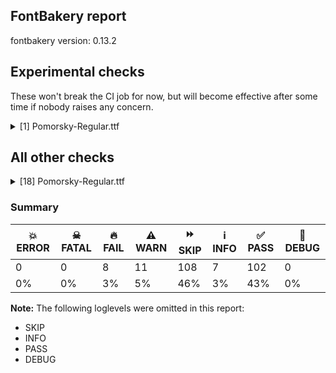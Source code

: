 ## FontBakery report

fontbakery version: 0.13.2





## Experimental checks

These won't break the CI job for now, but will become effective after some time if nobody raises any concern.


<details><summary>[1] Pomorsky-Regular.ttf</summary>
<div>
<details>
    <summary>🔥 <b>FAIL</b> Check base characters have non-zero advance width. <a href="https://fontbakery.readthedocs.io/en/stable/fontbakery/checks/universal.html#base-has-width">base_has_width</a></summary>
    <div>







* 🔥 **FAIL** <p>The following glyphs had zero advance width:
- uni0300.simple (U+F500)</p>
<pre><code>- uni0301.simple (U+F501)

- uni04860300 (U+E003)

- uni04860300.simple (U+F503)

- uni04860301 (U+E001)

- uni04860301.simple (U+F502)

- uni04860311 (U+E005)

- uni20DD (U+20DD)

- uni2DE20487 (U+F4E2)

- uni2DED0487 (U+F4ED)

- uniFE2EFE2F (U+E016)
</code></pre>
 [code: zero-width-bases]



</div>
</details>
</div>
</details>




## All other checks



<details><summary>[18] Pomorsky-Regular.ttf</summary>
<div>
<details>
    <summary>🔥 <b>FAIL</b> Ensure the font supports case swapping for all its glyphs. <a href="https://fontbakery.readthedocs.io/en/stable/fontbakery/checks/universal.html#case-mapping">case_mapping</a></summary>
    <div>







* 🔥 **FAIL** <p>The following glyphs lack their case-swapping counterparts:</p>
<table>
<thead>
<tr>
<th align="left">Glyph present in the font</th>
<th align="left">Missing case-swapping counterpart</th>
</tr>
</thead>
<tbody>
<tr>
<td align="left">U+0400: CYRILLIC CAPITAL LETTER IE WITH GRAVE</td>
<td align="left">U+0450: CYRILLIC SMALL LETTER IE WITH GRAVE</td>
</tr>
<tr>
<td align="left">U+0401: CYRILLIC CAPITAL LETTER IO</td>
<td align="left">U+0451: CYRILLIC SMALL LETTER IO</td>
</tr>
<tr>
<td align="left">U+0402: CYRILLIC CAPITAL LETTER DJE</td>
<td align="left">U+0452: CYRILLIC SMALL LETTER DJE</td>
</tr>
<tr>
<td align="left">U+0403: CYRILLIC CAPITAL LETTER GJE</td>
<td align="left">U+0453: CYRILLIC SMALL LETTER GJE</td>
</tr>
<tr>
<td align="left">U+0404: CYRILLIC CAPITAL LETTER UKRAINIAN IE</td>
<td align="left">U+0454: CYRILLIC SMALL LETTER UKRAINIAN IE</td>
</tr>
<tr>
<td align="left">U+0405: CYRILLIC CAPITAL LETTER DZE</td>
<td align="left">U+0455: CYRILLIC SMALL LETTER DZE</td>
</tr>
<tr>
<td align="left">U+0406: CYRILLIC CAPITAL LETTER BYELORUSSIAN-UKRAINIAN I</td>
<td align="left">U+0456: CYRILLIC SMALL LETTER BYELORUSSIAN-UKRAINIAN I</td>
</tr>
<tr>
<td align="left">U+0407: CYRILLIC CAPITAL LETTER YI</td>
<td align="left">U+0457: CYRILLIC SMALL LETTER YI</td>
</tr>
<tr>
<td align="left">U+0408: CYRILLIC CAPITAL LETTER JE</td>
<td align="left">U+0458: CYRILLIC SMALL LETTER JE</td>
</tr>
<tr>
<td align="left">U+0409: CYRILLIC CAPITAL LETTER LJE</td>
<td align="left">U+0459: CYRILLIC SMALL LETTER LJE</td>
</tr>
<tr>
<td align="left">U+040A: CYRILLIC CAPITAL LETTER NJE</td>
<td align="left">U+045A: CYRILLIC SMALL LETTER NJE</td>
</tr>
<tr>
<td align="left">U+040B: CYRILLIC CAPITAL LETTER TSHE</td>
<td align="left">U+045B: CYRILLIC SMALL LETTER TSHE</td>
</tr>
<tr>
<td align="left">U+040C: CYRILLIC CAPITAL LETTER KJE</td>
<td align="left">U+045C: CYRILLIC SMALL LETTER KJE</td>
</tr>
<tr>
<td align="left">U+040D: CYRILLIC CAPITAL LETTER I WITH GRAVE</td>
<td align="left">U+045D: CYRILLIC SMALL LETTER I WITH GRAVE</td>
</tr>
<tr>
<td align="left">U+040E: CYRILLIC CAPITAL LETTER SHORT U</td>
<td align="left">U+045E: CYRILLIC SMALL LETTER SHORT U</td>
</tr>
<tr>
<td align="left">U+040F: CYRILLIC CAPITAL LETTER DZHE</td>
<td align="left">U+045F: CYRILLIC SMALL LETTER DZHE</td>
</tr>
<tr>
<td align="left">U+0410: CYRILLIC CAPITAL LETTER A</td>
<td align="left">U+0430: CYRILLIC SMALL LETTER A</td>
</tr>
<tr>
<td align="left">U+0411: CYRILLIC CAPITAL LETTER BE</td>
<td align="left">U+0431: CYRILLIC SMALL LETTER BE</td>
</tr>
<tr>
<td align="left">U+0412: CYRILLIC CAPITAL LETTER VE</td>
<td align="left">U+0432: CYRILLIC SMALL LETTER VE</td>
</tr>
<tr>
<td align="left">U+0413: CYRILLIC CAPITAL LETTER GHE</td>
<td align="left">U+0433: CYRILLIC SMALL LETTER GHE</td>
</tr>
<tr>
<td align="left">U+0414: CYRILLIC CAPITAL LETTER DE</td>
<td align="left">U+0434: CYRILLIC SMALL LETTER DE</td>
</tr>
<tr>
<td align="left">U+0415: CYRILLIC CAPITAL LETTER IE</td>
<td align="left">U+0435: CYRILLIC SMALL LETTER IE</td>
</tr>
<tr>
<td align="left">U+0416: CYRILLIC CAPITAL LETTER ZHE</td>
<td align="left">U+0436: CYRILLIC SMALL LETTER ZHE</td>
</tr>
<tr>
<td align="left">U+0417: CYRILLIC CAPITAL LETTER ZE</td>
<td align="left">U+0437: CYRILLIC SMALL LETTER ZE</td>
</tr>
<tr>
<td align="left">U+0418: CYRILLIC CAPITAL LETTER I</td>
<td align="left">U+0438: CYRILLIC SMALL LETTER I</td>
</tr>
<tr>
<td align="left">U+0419: CYRILLIC CAPITAL LETTER SHORT I</td>
<td align="left">U+0439: CYRILLIC SMALL LETTER SHORT I</td>
</tr>
<tr>
<td align="left">U+041B: CYRILLIC CAPITAL LETTER EL</td>
<td align="left">U+043B: CYRILLIC SMALL LETTER EL</td>
</tr>
<tr>
<td align="left">U+041C: CYRILLIC CAPITAL LETTER EM</td>
<td align="left">U+043C: CYRILLIC SMALL LETTER EM</td>
</tr>
<tr>
<td align="left">U+041D: CYRILLIC CAPITAL LETTER EN</td>
<td align="left">U+043D: CYRILLIC SMALL LETTER EN</td>
</tr>
<tr>
<td align="left">U+041E: CYRILLIC CAPITAL LETTER O</td>
<td align="left">U+043E: CYRILLIC SMALL LETTER O</td>
</tr>
<tr>
<td align="left">U+041F: CYRILLIC CAPITAL LETTER PE</td>
<td align="left">U+043F: CYRILLIC SMALL LETTER PE</td>
</tr>
<tr>
<td align="left">U+0421: CYRILLIC CAPITAL LETTER ES</td>
<td align="left">U+0441: CYRILLIC SMALL LETTER ES</td>
</tr>
<tr>
<td align="left">U+0422: CYRILLIC CAPITAL LETTER TE</td>
<td align="left">U+0442: CYRILLIC SMALL LETTER TE</td>
</tr>
<tr>
<td align="left">U+0423: CYRILLIC CAPITAL LETTER U</td>
<td align="left">U+0443: CYRILLIC SMALL LETTER U</td>
</tr>
<tr>
<td align="left">U+0424: CYRILLIC CAPITAL LETTER EF</td>
<td align="left">U+0444: CYRILLIC SMALL LETTER EF</td>
</tr>
<tr>
<td align="left">U+0425: CYRILLIC CAPITAL LETTER HA</td>
<td align="left">U+0445: CYRILLIC SMALL LETTER HA</td>
</tr>
<tr>
<td align="left">U+0426: CYRILLIC CAPITAL LETTER TSE</td>
<td align="left">U+0446: CYRILLIC SMALL LETTER TSE</td>
</tr>
<tr>
<td align="left">U+0427: CYRILLIC CAPITAL LETTER CHE</td>
<td align="left">U+0447: CYRILLIC SMALL LETTER CHE</td>
</tr>
<tr>
<td align="left">U+0428: CYRILLIC CAPITAL LETTER SHA</td>
<td align="left">U+0448: CYRILLIC SMALL LETTER SHA</td>
</tr>
<tr>
<td align="left">U+0429: CYRILLIC CAPITAL LETTER SHCHA</td>
<td align="left">U+0449: CYRILLIC SMALL LETTER SHCHA</td>
</tr>
<tr>
<td align="left">U+042A: CYRILLIC CAPITAL LETTER HARD SIGN</td>
<td align="left">U+044A: CYRILLIC SMALL LETTER HARD SIGN</td>
</tr>
<tr>
<td align="left">U+042B: CYRILLIC CAPITAL LETTER YERU</td>
<td align="left">U+044B: CYRILLIC SMALL LETTER YERU</td>
</tr>
<tr>
<td align="left">U+042C: CYRILLIC CAPITAL LETTER SOFT SIGN</td>
<td align="left">U+044C: CYRILLIC SMALL LETTER SOFT SIGN</td>
</tr>
<tr>
<td align="left">U+042D: CYRILLIC CAPITAL LETTER E</td>
<td align="left">U+044D: CYRILLIC SMALL LETTER E</td>
</tr>
<tr>
<td align="left">U+042E: CYRILLIC CAPITAL LETTER YU</td>
<td align="left">U+044E: CYRILLIC SMALL LETTER YU</td>
</tr>
<tr>
<td align="left">U+042F: CYRILLIC CAPITAL LETTER YA</td>
<td align="left">U+044F: CYRILLIC SMALL LETTER YA</td>
</tr>
<tr>
<td align="left">U+0460: CYRILLIC CAPITAL LETTER OMEGA</td>
<td align="left">U+0461: CYRILLIC SMALL LETTER OMEGA</td>
</tr>
<tr>
<td align="left">U+0462: CYRILLIC CAPITAL LETTER YAT</td>
<td align="left">U+0463: CYRILLIC SMALL LETTER YAT</td>
</tr>
<tr>
<td align="left">U+0464: CYRILLIC CAPITAL LETTER IOTIFIED E</td>
<td align="left">U+0465: CYRILLIC SMALL LETTER IOTIFIED E</td>
</tr>
<tr>
<td align="left">U+0466: CYRILLIC CAPITAL LETTER LITTLE YUS</td>
<td align="left">U+0467: CYRILLIC SMALL LETTER LITTLE YUS</td>
</tr>
<tr>
<td align="left">U+0468: CYRILLIC CAPITAL LETTER IOTIFIED LITTLE YUS</td>
<td align="left">U+0469: CYRILLIC SMALL LETTER IOTIFIED LITTLE YUS</td>
</tr>
<tr>
<td align="left">U+046A: CYRILLIC CAPITAL LETTER BIG YUS</td>
<td align="left">U+046B: CYRILLIC SMALL LETTER BIG YUS</td>
</tr>
<tr>
<td align="left">U+046C: CYRILLIC CAPITAL LETTER IOTIFIED BIG YUS</td>
<td align="left">U+046D: CYRILLIC SMALL LETTER IOTIFIED BIG YUS</td>
</tr>
<tr>
<td align="left">U+046E: CYRILLIC CAPITAL LETTER KSI</td>
<td align="left">U+046F: CYRILLIC SMALL LETTER KSI</td>
</tr>
<tr>
<td align="left">U+0470: CYRILLIC CAPITAL LETTER PSI</td>
<td align="left">U+0471: CYRILLIC SMALL LETTER PSI</td>
</tr>
<tr>
<td align="left">U+0472: CYRILLIC CAPITAL LETTER FITA</td>
<td align="left">U+0473: CYRILLIC SMALL LETTER FITA</td>
</tr>
<tr>
<td align="left">U+0474: CYRILLIC CAPITAL LETTER IZHITSA</td>
<td align="left">U+0475: CYRILLIC SMALL LETTER IZHITSA</td>
</tr>
<tr>
<td align="left">U+0476: CYRILLIC CAPITAL LETTER IZHITSA WITH DOUBLE GRAVE ACCENT</td>
<td align="left">U+0477: CYRILLIC SMALL LETTER IZHITSA WITH DOUBLE GRAVE ACCENT</td>
</tr>
<tr>
<td align="left">U+0478: CYRILLIC CAPITAL LETTER UK</td>
<td align="left">U+0479: CYRILLIC SMALL LETTER UK</td>
</tr>
<tr>
<td align="left">U+047A: CYRILLIC CAPITAL LETTER ROUND OMEGA</td>
<td align="left">U+047B: CYRILLIC SMALL LETTER ROUND OMEGA</td>
</tr>
<tr>
<td align="left">U+047C: CYRILLIC CAPITAL LETTER OMEGA WITH TITLO</td>
<td align="left">U+047D: CYRILLIC SMALL LETTER OMEGA WITH TITLO</td>
</tr>
<tr>
<td align="left">U+047E: CYRILLIC CAPITAL LETTER OT</td>
<td align="left">U+047F: CYRILLIC SMALL LETTER OT</td>
</tr>
<tr>
<td align="left">U+A64A: CYRILLIC CAPITAL LETTER MONOGRAPH UK</td>
<td align="left">U+A64B: CYRILLIC SMALL LETTER MONOGRAPH UK</td>
</tr>
<tr>
<td align="left">U+A64C: CYRILLIC CAPITAL LETTER BROAD OMEGA</td>
<td align="left">U+A64D: CYRILLIC SMALL LETTER BROAD OMEGA</td>
</tr>
<tr>
<td align="left">U+A656: CYRILLIC CAPITAL LETTER IOTIFIED A</td>
<td align="left">U+A657: CYRILLIC SMALL LETTER IOTIFIED A</td>
</tr>
</tbody>
</table>
 [code: missing-case-counterparts]



</div>
</details>

<details>
    <summary>🔥 <b>FAIL</b> Does font file include unacceptable control character glyphs? <a href="https://fontbakery.readthedocs.io/en/stable/fontbakery/checks/universal.html#control-chars">control_chars</a></summary>
    <div>







* 🔥 **FAIL** <p>The following unacceptable control characters were identified:
uni000E, uni001D, uni000F, uni0003, uni0018, uni0004, uni000B, uni0012, uni001F, uni001E, uni0010, uni001C, uni001B, uni000A, uni0001, uni0005, uni0014, uni001A, uni0015, uni0011, uni0007, uni0002, uni0008, uni0019, uni000C, uni0017, uni0016, uni0013, uni0009, uni0006</p>
 [code: unacceptable]



</div>
</details>

<details>
    <summary>🔥 <b>FAIL</b> Checking OS/2 usWinAscent & usWinDescent. <a href="https://fontbakery.readthedocs.io/en/stable/fontbakery/checks/universal.html#family-win-ascent-and-descent">family/win_ascent_and_descent</a></summary>
    <div>







* 🔥 **FAIL** <p>OS/2.usWinAscent value should be equal or greater than 790, but got 700 instead</p>
 [code: ascent]



* 🔥 **FAIL** <p>OS/2.usWinDescent value should be equal or greater than 224, but got 134 instead</p>
 [code: descent]



</div>
</details>

<details>
    <summary>🔥 <b>FAIL</b> Checking Vertical Metric Linegaps. <a href="https://fontbakery.readthedocs.io/en/stable/fontbakery/checks/universal.html#linegaps">linegaps</a></summary>
    <div>







* 🔥 **FAIL** <p>hhea lineGap is not equal to 0.</p>
<p><em>Overridden</em>: This check was originally a WARN but was
overridden by the universal profile:
For Google Fonts, all messages from this check are considered FAILs.</p>
 [code: hhea]



</div>
</details>

<details>
    <summary>🔥 <b>FAIL</b> Space and non-breaking space have the same width? <a href="https://fontbakery.readthedocs.io/en/stable/fontbakery/checks/universal.html#whitespace-widths">whitespace_widths</a></summary>
    <div>







* 🔥 **FAIL** <p>Space and non-breaking space have differing width: The space glyph named space is 500 font units wide, non-breaking space named (nbspace) is 506 font units wide, and both should be positive and the same. GlyphsApp has &quot;Sidebearing arithmetic&quot; (<a href="https://glyphsapp.com/tutorials/spacing">https://glyphsapp.com/tutorials/spacing</a>) which allows you to set the non-breaking space width to always equal the space width.</p>
 [code: different-widths]



</div>
</details>

<details>
    <summary>🔥 <b>FAIL</b> Check Google Fonts glyph coverage. <a href="https://fontbakery.readthedocs.io/en/stable/fontbakery/checks/googlefonts.html#googlefonts-glyph-coverage">googlefonts/glyph_coverage</a></summary>
    <div>







* 🔥 **FAIL** <p>Missing required codepoints:</p>
<pre><code>- 0x00A1 (INVERTED EXCLAMATION MARK)


- 0x00A2 (CENT SIGN)


- 0x00A3 (POUND SIGN)


- 0x00A5 (YEN SIGN)


- 0x00A8 (DIAERESIS)


- 0x00A9 (COPYRIGHT SIGN)


- 0x00AA (FEMININE ORDINAL INDICATOR)


- 0x00AE (REGISTERED SIGN)


- 0x00AF (MACRON)


- 0x00B8 (CEDILLA)


- 0x00BA (MASCULINE ORDINAL INDICATOR)


- 0x00BF (INVERTED QUESTION MARK)


- 0x00C0 (LATIN CAPITAL LETTER A WITH GRAVE)


- 0x00C1 (LATIN CAPITAL LETTER A WITH ACUTE)


- 0x00C2 (LATIN CAPITAL LETTER A WITH CIRCUMFLEX)


- 0x00C3 (LATIN CAPITAL LETTER A WITH TILDE)


- 0x00C4 (LATIN CAPITAL LETTER A WITH DIAERESIS)


- 0x00C5 (LATIN CAPITAL LETTER A WITH RING ABOVE)


- 0x00C6 (LATIN CAPITAL LETTER AE)


- 0x00C7 (LATIN CAPITAL LETTER C WITH CEDILLA)


- 0x00C8 (LATIN CAPITAL LETTER E WITH GRAVE)


- 0x00C9 (LATIN CAPITAL LETTER E WITH ACUTE)


- 0x00CA (LATIN CAPITAL LETTER E WITH CIRCUMFLEX)


- 0x00CB (LATIN CAPITAL LETTER E WITH DIAERESIS)


- 0x00CC (LATIN CAPITAL LETTER I WITH GRAVE)


- 0x00CD (LATIN CAPITAL LETTER I WITH ACUTE)


- 0x00CE (LATIN CAPITAL LETTER I WITH CIRCUMFLEX)


- 0x00CF (LATIN CAPITAL LETTER I WITH DIAERESIS)


- 0x00D0 (LATIN CAPITAL LETTER ETH)


- 0x00D1 (LATIN CAPITAL LETTER N WITH TILDE)


- 0x00D2 (LATIN CAPITAL LETTER O WITH GRAVE)


- 0x00D3 (LATIN CAPITAL LETTER O WITH ACUTE)


- 0x00D4 (LATIN CAPITAL LETTER O WITH CIRCUMFLEX)


- 0x00D5 (LATIN CAPITAL LETTER O WITH TILDE)


- 0x00D6 (LATIN CAPITAL LETTER O WITH DIAERESIS)


- 0x00D7 (MULTIPLICATION SIGN)


- 0x00D8 (LATIN CAPITAL LETTER O WITH STROKE)


- 0x00D9 (LATIN CAPITAL LETTER U WITH GRAVE)


- 0x00DA (LATIN CAPITAL LETTER U WITH ACUTE)


- 0x00DB (LATIN CAPITAL LETTER U WITH CIRCUMFLEX)


- 0x00DC (LATIN CAPITAL LETTER U WITH DIAERESIS)


- 0x00DD (LATIN CAPITAL LETTER Y WITH ACUTE)


- 0x00DE (LATIN CAPITAL LETTER THORN)


- 0x00DF (LATIN SMALL LETTER SHARP S)


- 0x00E0 (LATIN SMALL LETTER A WITH GRAVE)


- 0x00E1 (LATIN SMALL LETTER A WITH ACUTE)


- 0x00E2 (LATIN SMALL LETTER A WITH CIRCUMFLEX)


- 0x00E3 (LATIN SMALL LETTER A WITH TILDE)


- 0x00E4 (LATIN SMALL LETTER A WITH DIAERESIS)


- 0x00E5 (LATIN SMALL LETTER A WITH RING ABOVE)


- 0x00E6 (LATIN SMALL LETTER AE)


- 0x00E7 (LATIN SMALL LETTER C WITH CEDILLA)


- 0x00E8 (LATIN SMALL LETTER E WITH GRAVE)


- 0x00E9 (LATIN SMALL LETTER E WITH ACUTE)


- 0x00EA (LATIN SMALL LETTER E WITH CIRCUMFLEX)


- 0x00EB (LATIN SMALL LETTER E WITH DIAERESIS)


- 0x00EC (LATIN SMALL LETTER I WITH GRAVE)


- 0x00ED (LATIN SMALL LETTER I WITH ACUTE)


- 0x00EE (LATIN SMALL LETTER I WITH CIRCUMFLEX)


- 0x00EF (LATIN SMALL LETTER I WITH DIAERESIS)


- 0x00F0 (LATIN SMALL LETTER ETH)


- 0x00F1 (LATIN SMALL LETTER N WITH TILDE)


- 0x00F2 (LATIN SMALL LETTER O WITH GRAVE)


- 0x00F3 (LATIN SMALL LETTER O WITH ACUTE)


- 0x00F4 (LATIN SMALL LETTER O WITH CIRCUMFLEX)


- 0x00F5 (LATIN SMALL LETTER O WITH TILDE)


- 0x00F6 (LATIN SMALL LETTER O WITH DIAERESIS)


- 0x00F7 (DIVISION SIGN)


- 0x00F8 (LATIN SMALL LETTER O WITH STROKE)


- 0x00F9 (LATIN SMALL LETTER U WITH GRAVE)


- 0x00FA (LATIN SMALL LETTER U WITH ACUTE)


- 0x00FB (LATIN SMALL LETTER U WITH CIRCUMFLEX)


- 0x00FC (LATIN SMALL LETTER U WITH DIAERESIS)


- 0x00FD (LATIN SMALL LETTER Y WITH ACUTE)


- 0x00FE (LATIN SMALL LETTER THORN)


- 0x00FF (LATIN SMALL LETTER Y WITH DIAERESIS)


- 0x0100 (LATIN CAPITAL LETTER A WITH MACRON)


- 0x0101 (LATIN SMALL LETTER A WITH MACRON)


- 0x0102 (LATIN CAPITAL LETTER A WITH BREVE)


- 0x0103 (LATIN SMALL LETTER A WITH BREVE)


- 0x0104 (LATIN CAPITAL LETTER A WITH OGONEK)


- 0x0105 (LATIN SMALL LETTER A WITH OGONEK)


- 0x0106 (LATIN CAPITAL LETTER C WITH ACUTE)


- 0x0107 (LATIN SMALL LETTER C WITH ACUTE)


- 0x010A (LATIN CAPITAL LETTER C WITH DOT ABOVE)


- 0x010B (LATIN SMALL LETTER C WITH DOT ABOVE)


- 0x010C (LATIN CAPITAL LETTER C WITH CARON)


- 0x010D (LATIN SMALL LETTER C WITH CARON)


- 0x010E (LATIN CAPITAL LETTER D WITH CARON)


- 0x010F (LATIN SMALL LETTER D WITH CARON)


- 0x0110 (LATIN CAPITAL LETTER D WITH STROKE)


- 0x0111 (LATIN SMALL LETTER D WITH STROKE)


- 0x0112 (LATIN CAPITAL LETTER E WITH MACRON)


- 0x0113 (LATIN SMALL LETTER E WITH MACRON)


- 0x0116 (LATIN CAPITAL LETTER E WITH DOT ABOVE)


- 0x0117 (LATIN SMALL LETTER E WITH DOT ABOVE)


- 0x0118 (LATIN CAPITAL LETTER E WITH OGONEK)


- 0x0119 (LATIN SMALL LETTER E WITH OGONEK)


- 0x011A (LATIN CAPITAL LETTER E WITH CARON)


- 0x011B (LATIN SMALL LETTER E WITH CARON)


- 0x011E (LATIN CAPITAL LETTER G WITH BREVE)


- 0x011F (LATIN SMALL LETTER G WITH BREVE)


- 0x0120 (LATIN CAPITAL LETTER G WITH DOT ABOVE)


- 0x0121 (LATIN SMALL LETTER G WITH DOT ABOVE)


- 0x0122 (LATIN CAPITAL LETTER G WITH CEDILLA)


- 0x0123 (LATIN SMALL LETTER G WITH CEDILLA)


- 0x0126 (LATIN CAPITAL LETTER H WITH STROKE)


- 0x0127 (LATIN SMALL LETTER H WITH STROKE)


- 0x012A (LATIN CAPITAL LETTER I WITH MACRON)


- 0x012B (LATIN SMALL LETTER I WITH MACRON)


- 0x012E (LATIN CAPITAL LETTER I WITH OGONEK)


- 0x012F (LATIN SMALL LETTER I WITH OGONEK)


- 0x0130 (LATIN CAPITAL LETTER I WITH DOT ABOVE)


- 0x0131 (LATIN SMALL LETTER DOTLESS I)


- 0x0136 (LATIN CAPITAL LETTER K WITH CEDILLA)


- 0x0137 (LATIN SMALL LETTER K WITH CEDILLA)


- 0x0139 (LATIN CAPITAL LETTER L WITH ACUTE)


- 0x013A (LATIN SMALL LETTER L WITH ACUTE)


- 0x013B (LATIN CAPITAL LETTER L WITH CEDILLA)


- 0x013C (LATIN SMALL LETTER L WITH CEDILLA)


- 0x013D (LATIN CAPITAL LETTER L WITH CARON)


- 0x013E (LATIN SMALL LETTER L WITH CARON)


- 0x0141 (LATIN CAPITAL LETTER L WITH STROKE)


- 0x0142 (LATIN SMALL LETTER L WITH STROKE)


- 0x0143 (LATIN CAPITAL LETTER N WITH ACUTE)


- 0x0144 (LATIN SMALL LETTER N WITH ACUTE)


- 0x0145 (LATIN CAPITAL LETTER N WITH CEDILLA)


- 0x0146 (LATIN SMALL LETTER N WITH CEDILLA)


- 0x0147 (LATIN CAPITAL LETTER N WITH CARON)


- 0x0148 (LATIN SMALL LETTER N WITH CARON)


- 0x0150 (LATIN CAPITAL LETTER O WITH DOUBLE ACUTE)


- 0x0151 (LATIN SMALL LETTER O WITH DOUBLE ACUTE)


- 0x0152 (LATIN CAPITAL LIGATURE OE)


- 0x0153 (LATIN SMALL LIGATURE OE)


- 0x0154 (LATIN CAPITAL LETTER R WITH ACUTE)


- 0x0155 (LATIN SMALL LETTER R WITH ACUTE)


- 0x0158 (LATIN CAPITAL LETTER R WITH CARON)


- 0x0159 (LATIN SMALL LETTER R WITH CARON)


- 0x015A (LATIN CAPITAL LETTER S WITH ACUTE)


- 0x015B (LATIN SMALL LETTER S WITH ACUTE)


- 0x015E (LATIN CAPITAL LETTER S WITH CEDILLA)


- 0x015F (LATIN SMALL LETTER S WITH CEDILLA)


- 0x0160 (LATIN CAPITAL LETTER S WITH CARON)


- 0x0161 (LATIN SMALL LETTER S WITH CARON)


- 0x0164 (LATIN CAPITAL LETTER T WITH CARON)


- 0x0165 (LATIN SMALL LETTER T WITH CARON)


- 0x016A (LATIN CAPITAL LETTER U WITH MACRON)


- 0x016B (LATIN SMALL LETTER U WITH MACRON)


- 0x016E (LATIN CAPITAL LETTER U WITH RING ABOVE)


- 0x016F (LATIN SMALL LETTER U WITH RING ABOVE)


- 0x0170 (LATIN CAPITAL LETTER U WITH DOUBLE ACUTE)


- 0x0171 (LATIN SMALL LETTER U WITH DOUBLE ACUTE)


- 0x0172 (LATIN CAPITAL LETTER U WITH OGONEK)


- 0x0173 (LATIN SMALL LETTER U WITH OGONEK)


- 0x0174 (LATIN CAPITAL LETTER W WITH CIRCUMFLEX)


- 0x0175 (LATIN SMALL LETTER W WITH CIRCUMFLEX)


- 0x0176 (LATIN CAPITAL LETTER Y WITH CIRCUMFLEX)


- 0x0177 (LATIN SMALL LETTER Y WITH CIRCUMFLEX)


- 0x0178 (LATIN CAPITAL LETTER Y WITH DIAERESIS)


- 0x0179 (LATIN CAPITAL LETTER Z WITH ACUTE)


- 0x017A (LATIN SMALL LETTER Z WITH ACUTE)


- 0x017B (LATIN CAPITAL LETTER Z WITH DOT ABOVE)


- 0x017C (LATIN SMALL LETTER Z WITH DOT ABOVE)


- 0x017D (LATIN CAPITAL LETTER Z WITH CARON)


- 0x017E (LATIN SMALL LETTER Z WITH CARON)


- 0x0218 (LATIN CAPITAL LETTER S WITH COMMA BELOW)


- 0x0219 (LATIN SMALL LETTER S WITH COMMA BELOW)


- 0x021A (LATIN CAPITAL LETTER T WITH COMMA BELOW)


- 0x021B (LATIN SMALL LETTER T WITH COMMA BELOW)


- 0x0237 (LATIN SMALL LETTER DOTLESS J)


- 0x02C6 (MODIFIER LETTER CIRCUMFLEX ACCENT)


- 0x02C7 (CARON)


- 0x02D8 (BREVE)


- 0x02D9 (DOT ABOVE)


- 0x02DA (RING ABOVE)


- 0x02DB (OGONEK)


- 0x02DC (SMALL TILDE)


- 0x02DD (DOUBLE ACUTE ACCENT)


- 0x0302 (COMBINING CIRCUMFLEX ACCENT)


- 0x0303 (COMBINING TILDE)


- 0x0304 (COMBINING MACRON)


- 0x030A (COMBINING RING ABOVE)


- 0x030B (COMBINING DOUBLE ACUTE ACCENT)


- 0x030C (COMBINING CARON)


- 0x0326 (COMBINING COMMA BELOW)


- 0x0327 (COMBINING CEDILLA)


- 0x0328 (COMBINING OGONEK)


- 0x1E80 (LATIN CAPITAL LETTER W WITH GRAVE)


- 0x1E81 (LATIN SMALL LETTER W WITH GRAVE)


- 0x1E82 (LATIN CAPITAL LETTER W WITH ACUTE)


- 0x1E83 (LATIN SMALL LETTER W WITH ACUTE)


- 0x1E84 (LATIN CAPITAL LETTER W WITH DIAERESIS)


- 0x1E85 (LATIN SMALL LETTER W WITH DIAERESIS)


- 0x1E9E (LATIN CAPITAL LETTER SHARP S)


- 0x1EF2 (LATIN CAPITAL LETTER Y WITH GRAVE)


- 0x1EF3 (LATIN SMALL LETTER Y WITH GRAVE)


- 0x2018 (LEFT SINGLE QUOTATION MARK)


- 0x2019 (RIGHT SINGLE QUOTATION MARK)


- 0x201A (SINGLE LOW-9 QUOTATION MARK)


- 0x201C (LEFT DOUBLE QUOTATION MARK)


- 0x201D (RIGHT DOUBLE QUOTATION MARK)


- 0x201E (DOUBLE LOW-9 QUOTATION MARK)


- 0x2022 (BULLET)


- 0x2026 (HORIZONTAL ELLIPSIS)


- 0x2039 (SINGLE LEFT-POINTING ANGLE QUOTATION MARK)


- 0x203A (SINGLE RIGHT-POINTING ANGLE QUOTATION MARK)


- 0x2122 (TRADE MARK SIGN)


- 0x2212 (MINUS SIGN)
</code></pre>
 [code: missing-codepoints]



</div>
</details>

<details>
    <summary>🔥 <b>FAIL</b> Check font follows the Google Fonts vertical metric schema <a href="https://fontbakery.readthedocs.io/en/stable/fontbakery/checks/googlefonts.html#googlefonts-vertical-metrics">googlefonts/vertical_metrics</a></summary>
    <div>







* 🔥 **FAIL** <p>OS/2.sTypoLineGap is &quot;25&quot; it should be 0</p>
 [code: bad-OS/2.sTypoLineGap]



* 🔥 **FAIL** <p>hhea.lineGap is &quot;25&quot; it should be 0</p>
 [code: bad-hhea.lineGap]



* 🔥 **FAIL** <p>The sum of hhea.ascender + abs(hhea.descender) + hhea.lineGap is 1025 when it should be at least 1200</p>
 [code: bad-hhea-range]



</div>
</details>

<details>
    <summary>⚠️ <b>WARN</b> Check mark characters are in GDEF mark glyph class. <a href="https://fontbakery.readthedocs.io/en/stable/fontbakery/checks/opentype.html#opentype-gdef-mark-chars">opentype/gdef_mark_chars</a></summary>
    <div>







* ⚠️ **WARN** <p>The following mark characters could be in the GDEF mark glyph class:
uni0484 (U+0484), uni0485 (U+0485) and uniFE2F (U+FE2F)</p>
 [code: mark-chars]



</div>
</details>

<details>
    <summary>⚠️ <b>WARN</b> Check if each glyph has the recommended amount of contours. <a href="https://fontbakery.readthedocs.io/en/stable/fontbakery/checks/universal.html#contour-count">contour_count</a></summary>
    <div>







* ⚠️ **WARN** <p>This check inspects the glyph outlines and detects the total number of contours in each of them. The expected values are infered from the typical ammounts of contours observed in a large collection of reference font families. The divergences listed below may simply indicate a significantly different design on some of your glyphs. On the other hand, some of these may flag actual bugs in the font such as glyphs mapped to an incorrect codepoint. Please consider reviewing the design and codepoint assignment of these to make sure they are correct.</p>
<p>The following glyphs do not have the recommended number of contours:</p>
<pre><code>- Glyph name: uni0002	Contours detected: 5	Expected: 0

- Glyph name: asterisk	Contours detected: 2	Expected: 1 or 4

- Glyph name: uni0300	Contours detected: 4	Expected: 1

- Glyph name: uni0301	Contours detected: 4	Expected: 1

- Glyph name: uni0400	Contours detected: 6	Expected: 2

- Glyph name: uni0401	Contours detected: 7	Expected: 3

- Glyph name: uni0402	Contours detected: 5	Expected: 1

- Glyph name: uni0403	Contours detected: 5	Expected: 2

- Glyph name: uni0404	Contours detected: 5	Expected: 1

- Glyph name: uni0405	Contours detected: 9	Expected: 1

- Glyph name: uni0406	Contours detected: 5	Expected: 1

- Glyph name: uni0407	Contours detected: 7	Expected: 3

- Glyph name: uni0408	Contours detected: 5	Expected: 1

- Glyph name: uni0409	Contours detected: 5	Expected: 2

- Glyph name: uni040A	Contours detected: 5	Expected: 2

- Glyph name: uni040B	Contours detected: 5	Expected: 1

- Glyph name: uni040C	Contours detected: 10	Expected: 2

- Glyph name: uni040D	Contours detected: 6	Expected: 2

- Glyph name: uni040E	Contours detected: 6	Expected: 2

- Glyph name: uni040F	Contours detected: 5	Expected: 1

- Glyph name: uni0410	Contours detected: 5	Expected: 2

- Glyph name: uni0411	Contours detected: 9	Expected: 2

- Glyph name: uni0412	Contours detected: 10	Expected: 3

- Glyph name: uni0413	Contours detected: 8	Expected: 1

- Glyph name: uni0414	Contours detected: 5	Expected: 2

- Glyph name: uni0415	Contours detected: 5	Expected: 1

- Glyph name: uni0416	Contours detected: 7	Expected: 1

- Glyph name: uni0417	Contours detected: 9	Expected: 1

- Glyph name: uni0418	Contours detected: 5	Expected: 1

- Glyph name: uni0419	Contours detected: 6	Expected: 2

- Glyph name: uni041A	Contours detected: 9	Expected: 1

- Glyph name: uni041B	Contours detected: 4	Expected: 1

- Glyph name: uni041C	Contours detected: 4	Expected: 1

- Glyph name: uni041D	Contours detected: 5	Expected: 1

- Glyph name: uni041E	Contours detected: 10	Expected: 2

- Glyph name: uni041F	Contours detected: 12	Expected: 1

- Glyph name: uni0420	Contours detected: 6	Expected: 1 or 2

- Glyph name: uni0421	Contours detected: 5	Expected: 1

- Glyph name: uni0422	Contours detected: 7	Expected: 1

- Glyph name: uni0423	Contours detected: 5	Expected: 1

- Glyph name: uni0424	Contours detected: 7	Expected: 3

- Glyph name: uni0425	Contours detected: 5	Expected: 1

- Glyph name: uni0427	Contours detected: 4	Expected: 1

- Glyph name: uni042A	Contours detected: 8	Expected: 2

- Glyph name: uni042B	Contours detected: 6	Expected: 3

- Glyph name: uni042C	Contours detected: 5	Expected: 2

- Glyph name: uni042D	Contours detected: 5	Expected: 1

- Glyph name: uni042E	Contours detected: 14	Expected: 2

- Glyph name: uni042F	Contours detected: 5	Expected: 2

- Glyph name: afii10076	Contours detected: 9	Expected: 1

- Glyph name: afii10082	Contours detected: 6	Expected: 2

- Glyph name: uni0460	Contours detected: 15	Expected: 1

- Glyph name: uni0462	Contours detected: 5	Expected: 2

- Glyph name: uni0464	Contours detected: 5	Expected: 1

- Glyph name: uni0466	Contours detected: 5	Expected: 2

- Glyph name: uni0468	Contours detected: 5	Expected: 2

- Glyph name: uni046A	Contours detected: 5	Expected: 2

- Glyph name: uni046C	Contours detected: 5	Expected: 2

- Glyph name: uni046E	Contours detected: 9	Expected: 2

- Glyph name: uni0472	Contours detected: 10	Expected: 3

- Glyph name: uni0478	Contours detected: 14	Expected: 3

- Glyph name: uni047A	Contours detected: 6	Expected: 2

- Glyph name: uni047C	Contours detected: 17	Expected: 3

- Glyph name: uni047E	Contours detected: 16	Expected: 2

- Glyph name: uni0480	Contours detected: 5	Expected: 1

- Glyph name: uni0481	Contours detected: 5	Expected: 1

- Glyph name: uni0484	Contours detected: 5	Expected: 1

- Glyph name: uni0485	Contours detected: 5	Expected: 1

- Glyph name: uni2014	Contours detected: 7	Expected: 1

- Glyph name: uni2015	Contours detected: 7	Expected: 1

- Glyph name: uni25CC	Contours detected: 8	Expected: 16 or 12

- Glyph name: asterisk	Contours detected: 2	Expected: 1 or 4

- Glyph name: uni0002	Contours detected: 5	Expected: 0

- Glyph name: uni0300	Contours detected: 4	Expected: 1

- Glyph name: uni0301	Contours detected: 4	Expected: 1

- Glyph name: uni0400	Contours detected: 6	Expected: 2

- Glyph name: uni0401	Contours detected: 7	Expected: 3

- Glyph name: uni0402	Contours detected: 5	Expected: 1

- Glyph name: uni0403	Contours detected: 5	Expected: 2

- Glyph name: uni0404	Contours detected: 5	Expected: 1

- Glyph name: uni0405	Contours detected: 9	Expected: 1

- Glyph name: uni0406	Contours detected: 5	Expected: 1

- Glyph name: uni0407	Contours detected: 7	Expected: 3

- Glyph name: uni0408	Contours detected: 5	Expected: 1

- Glyph name: uni0409	Contours detected: 5	Expected: 2

- Glyph name: uni040A	Contours detected: 5	Expected: 2

- Glyph name: uni040B	Contours detected: 5	Expected: 1

- Glyph name: uni040C	Contours detected: 10	Expected: 2

- Glyph name: uni040D	Contours detected: 6	Expected: 2

- Glyph name: uni040E	Contours detected: 6	Expected: 2

- Glyph name: uni040F	Contours detected: 5	Expected: 1

- Glyph name: uni0410	Contours detected: 5	Expected: 2

- Glyph name: uni0411	Contours detected: 9	Expected: 2

- Glyph name: uni0412	Contours detected: 10	Expected: 3

- Glyph name: uni0413	Contours detected: 8	Expected: 1

- Glyph name: uni0414	Contours detected: 5	Expected: 2

- Glyph name: uni0415	Contours detected: 5	Expected: 1

- Glyph name: uni0416	Contours detected: 7	Expected: 1

- Glyph name: uni0417	Contours detected: 9	Expected: 1

- Glyph name: uni0418	Contours detected: 5	Expected: 1

- Glyph name: uni0419	Contours detected: 6	Expected: 2

- Glyph name: uni041A	Contours detected: 9	Expected: 1

- Glyph name: uni041B	Contours detected: 4	Expected: 1

- Glyph name: uni041C	Contours detected: 4	Expected: 1

- Glyph name: uni041D	Contours detected: 5	Expected: 1

- Glyph name: uni041E	Contours detected: 10	Expected: 2

- Glyph name: uni041F	Contours detected: 12	Expected: 1

- Glyph name: uni0420	Contours detected: 6	Expected: 1 or 2

- Glyph name: uni0421	Contours detected: 5	Expected: 1

- Glyph name: uni0422	Contours detected: 7	Expected: 1

- Glyph name: uni0423	Contours detected: 5	Expected: 1

- Glyph name: uni0424	Contours detected: 7	Expected: 3

- Glyph name: uni0425	Contours detected: 5	Expected: 1

- Glyph name: uni0427	Contours detected: 4	Expected: 1

- Glyph name: uni042A	Contours detected: 8	Expected: 2

- Glyph name: uni042B	Contours detected: 6	Expected: 3

- Glyph name: uni042C	Contours detected: 5	Expected: 2

- Glyph name: uni042D	Contours detected: 5	Expected: 1

- Glyph name: uni042E	Contours detected: 14	Expected: 2

- Glyph name: uni042F	Contours detected: 5	Expected: 2

- Glyph name: uni0460	Contours detected: 15	Expected: 1

- Glyph name: uni0462	Contours detected: 5	Expected: 2

- Glyph name: uni0464	Contours detected: 5	Expected: 1

- Glyph name: uni0466	Contours detected: 5	Expected: 2

- Glyph name: uni0468	Contours detected: 5	Expected: 2

- Glyph name: uni046A	Contours detected: 5	Expected: 2

- Glyph name: uni046C	Contours detected: 5	Expected: 2

- Glyph name: uni046E	Contours detected: 9	Expected: 2

- Glyph name: uni0472	Contours detected: 10	Expected: 3

- Glyph name: uni0478	Contours detected: 14	Expected: 3

- Glyph name: uni047A	Contours detected: 6	Expected: 2

- Glyph name: uni047C	Contours detected: 17	Expected: 3

- Glyph name: uni047E	Contours detected: 16	Expected: 2

- Glyph name: uni0480	Contours detected: 5	Expected: 1

- Glyph name: uni0481	Contours detected: 5	Expected: 1

- Glyph name: uni0484	Contours detected: 5	Expected: 1

- Glyph name: uni0485	Contours detected: 5	Expected: 1

- Glyph name: uni2015	Contours detected: 7	Expected: 1

- Glyph name: uni25CC	Contours detected: 8	Expected: 16 or 12
</code></pre>
 [code: contour-count]



</div>
</details>

<details>
    <summary>⚠️ <b>WARN</b> Check math signs have the same width. <a href="https://fontbakery.readthedocs.io/en/stable/fontbakery/checks/universal.html#math-signs-width">math_signs_width</a></summary>
    <div>







* ⚠️ **WARN** <p>The most common width is 474 among a set of 1 math glyphs.
The following math glyphs have a different width, though:</p>
<p>Width = 508:
less</p>
<p>Width = 498:
equal</p>
<p>Width = 518:
greater</p>
<p>Width = 484:
logicalnot</p>
 [code: width-outliers]



</div>
</details>

<details>
    <summary>⚠️ <b>WARN</b> Does the font contain a soft hyphen? <a href="https://fontbakery.readthedocs.io/en/stable/fontbakery/checks/universal.html#soft-hyphen">soft_hyphen</a></summary>
    <div>







* ⚠️ **WARN** <p>This font has a 'Soft Hyphen' character.</p>
 [code: softhyphen]



</div>
</details>

<details>
    <summary>⚠️ <b>WARN</b> Ensure Stylistic Sets have description. <a href="https://fontbakery.readthedocs.io/en/stable/fontbakery/checks/universal.html#stylisticset-description">stylisticset_description</a></summary>
    <div>







* ⚠️ **WARN** <p>The stylistic set ss01 lacks a description string on the 'name' table.</p>
 [code: missing-description]



</div>
</details>

<details>
    <summary>⚠️ <b>WARN</b> Validate size, and resolution of article images, and ensure article page has minimum length and includes visual assets. <a href="https://fontbakery.readthedocs.io/en/stable/fontbakery/checks/googlefonts.html#googlefonts-article-images">googlefonts/article/images</a></summary>
    <div>







* ⚠️ **WARN** <p>Family metadata at fonts/ttf does not have an article.</p>
 [code: lacks-article]



</div>
</details>

<details>
    <summary>⚠️ <b>WARN</b> Check for codepoints not covered by METADATA subsets. <a href="https://fontbakery.readthedocs.io/en/stable/fontbakery/checks/googlefonts.html#googlefonts-metadata-unreachable-subsetting">googlefonts/metadata/unreachable_subsetting</a></summary>
    <div>







* ⚠️ **WARN** <p>The following codepoints supported by the font are not covered by
any subsets defined in the font's metadata file, and will never
be served. You can solve this by either manually adding additional
subset declarations to METADATA.pb, or by editing the glyphset
definitions.</p>
<ul>
<li>U+0001 : try adding symbols</li>
<li>U+0002 : try adding symbols</li>
<li>U+0003 : try adding symbols</li>
<li>U+0004 : try adding symbols</li>
<li>U+0005 : try adding symbols</li>
<li>U+0006 : try adding symbols</li>
<li>U+0007 : try adding symbols</li>
<li>U+0008 : try adding symbols</li>
<li>U+0009 : try adding symbols</li>
<li>U+000A : try adding symbols</li>
<li>U+000B : try adding symbols</li>
<li>U+000C : try adding symbols</li>
<li>U+000E : try adding symbols</li>
<li>U+000F : try adding symbols</li>
<li>U+0010 : try adding symbols</li>
<li>U+0011 : try adding symbols</li>
<li>U+0012 : try adding symbols</li>
<li>U+0013 : try adding symbols</li>
<li>U+0014 : try adding symbols</li>
<li>U+0015 : try adding symbols</li>
<li>U+0016 : try adding symbols</li>
<li>U+0017 : try adding symbols</li>
<li>U+0018 : try adding symbols</li>
<li>U+0019 : try adding symbols</li>
<li>U+001A : try adding symbols</li>
<li>U+001B : try adding symbols</li>
<li>U+001C : try adding symbols</li>
<li>U+001D : try adding one of: balinese, symbols</li>
<li>U+001E : try adding symbols</li>
<li>U+001F : try adding symbols</li>
<li>U+007F : try adding symbols</li>
<li>U+0306 COMBINING BREVE: try adding one of: tifinagh, old-permic</li>
<li>U+0307 COMBINING DOT ABOVE: try adding one of: malayalam, hebrew, coptic, canadian-aboriginal, old-permic, syriac, math, duployan, tifinagh, todhri, tai-le</li>
<li>U+030F COMBINING DOUBLE GRAVE ACCENT: not included in any glyphset definition</li>
<li>U+0311 COMBINING INVERTED BREVE: try adding one of: coptic, todhri</li>
<li>U+033E COMBINING VERTICAL TILDE: not included in any glyphset definition</li>
<li>U+034F COMBINING GRAPHEME JOINER: not included in any glyphset definition</li>
<li>U+2000 EN QUAD: try adding symbols2</li>
<li>U+2001 EM QUAD: try adding symbols2</li>
<li>U+2003 EM SPACE: try adding nushu</li>
<li>U+2004 THREE-PER-EM SPACE: try adding symbols2</li>
<li>U+2005 FOUR-PER-EM SPACE: try adding symbols2</li>
<li>U+2006 SIX-PER-EM SPACE: try adding symbols2</li>
<li>U+2007 FIGURE SPACE: try adding symbols2</li>
<li>U+2008 PUNCTUATION SPACE: try adding symbols2</li>
<li>U+200A HAIR SPACE: try adding symbols2</li>
<li>U+200C ZERO WIDTH NON-JOINER: try adding one of: modi, tirhuta, syloti-nagri, bhaiksuki, khojki, new-tai-lue, tai-viet, yi, gurmukhi, masaram-gondi, duployan, psalter-pahlavi, gunjala-gondi, newa, chakma, brahmi, thaana, kannada, manichaean, sharada, hanifi-rohingya, siddham, kayah-li, takri, tagalog, bengali, tai-tham, cham, arabic, grantha, devanagari, hanunoo, kharoshthi, hatran, malayalam, rejang, dogra, hebrew, batak, buhid, balinese, limbu, kaithi, mahajani, gujarati, khmer, meetei-mayek, buginese, mandaic, nko, pahawh-hmong, phags-pa, myanmar, lao, sinhala, tifinagh, sundanese, khudawadi, saurashtra, lepcha, tagbanwa, oriya, syriac, zanabazar-square, javanese, mongolian, tamil, telugu, thai, tibetan, sogdian, warang-citi, avestan, tai-le</li>
<li>U+200D ZERO WIDTH JOINER: try adding one of: modi, tirhuta, syloti-nagri, bhaiksuki, khojki, new-tai-lue, tai-viet, yi, gurmukhi, masaram-gondi, duployan, psalter-pahlavi, gunjala-gondi, newa, chakma, brahmi, old-hungarian, thaana, kannada, manichaean, sharada, hanifi-rohingya, siddham, kayah-li, takri, tagalog, bengali, tai-tham, cham, arabic, grantha, devanagari, hanunoo, kharoshthi, malayalam, sinhala, rejang, dogra, hebrew, batak, buhid, balinese, limbu, kaithi, mahajani, gujarati, khmer, meetei-mayek, buginese, mandaic, nko, pahawh-hmong, phags-pa, myanmar, lao, tifinagh, sundanese, khudawadi, saurashtra, lepcha, tagbanwa, oriya, syriac, zanabazar-square, javanese, mongolian, tamil, telugu, thai, tibetan, sogdian, warang-citi, avestan, tai-le</li>
<li>U+200E LEFT-TO-RIGHT MARK: try adding one of: hebrew, syriac, nko, phags-pa, arabic, thaana</li>
<li>U+200F RIGHT-TO-LEFT MARK: try adding one of: hebrew, syriac, nko, phags-pa, thaana</li>
<li>U+2010 HYPHEN: try adding one of: syloti-nagri, hebrew, coptic, sundanese, kayah-li, yi, kaithi, arabic, lisu, cham, armenian, sora-sompeng, kharoshthi</li>
<li>U+2011 NON-BREAKING HYPHEN: try adding one of: yi, syloti-nagri, arabic</li>
<li>U+2012 FIGURE DASH: not included in any glyphset definition</li>
<li>U+2015 HORIZONTAL BAR: try adding adlam</li>
<li>U+2028 LINE SEPARATOR: not included in any glyphset definition</li>
<li>U+2029 PARAGRAPH SEPARATOR: not included in any glyphset definition</li>
<li>U+202F NARROW NO-BREAK SPACE: try adding one of: phags-pa, mongolian, yi</li>
<li>U+20DD COMBINING ENCLOSING CIRCLE: try adding symbols</li>
<li>U+25CC DOTTED CIRCLE: try adding one of: masaram-gondi, newa, chakma, kannada, old-permic, tagalog, tai-tham, cham, bassa-vah, wancho, malayalam, rejang, coptic, limbu, mahajani, kaithi, music, pahawh-hmong, meetei-mayek, mandaic, myanmar, armenian, sundanese, oriya, mongolian, miao, tamil, telugu, tirhuta, mende-kikakui, duployan, psalter-pahlavi, siddham, kayah-li, grantha, hanunoo, tagbanwa, batak, nko, gujarati, lao, math, adlam, syloti-nagri, khojki, new-tai-lue, gurmukhi, brahmi, symbols, sharada, hanifi-rohingya, sinhala, dogra, buhid, balinese, khmer, buginese, osage, phags-pa, lepcha, elbasan, canadian-aboriginal, syriac, thai, sogdian, thaana, tai-le, modi, soyombo, bhaiksuki, yi, tai-viet, gunjala-gondi, manichaean, takri, bengali, devanagari, kharoshthi, hebrew, caucasian-albanian, tifinagh, khudawadi, saurashtra, marchen, zanabazar-square, javanese, tibetan, warang-citi, ahom</li>
<li>U+2E2F VERTICAL TILDE: not included in any glyphset definition</li>
<li>U+E001 : not included in any glyphset definition</li>
<li>U+E003 : not included in any glyphset definition</li>
<li>U+E005 : not included in any glyphset definition</li>
<li>U+E016 : not included in any glyphset definition</li>
<li>U+E92A : not included in any glyphset definition</li>
<li>U+F42C : not included in any glyphset definition</li>
<li>U+F440 : not included in any glyphset definition</li>
<li>U+F450 : not included in any glyphset definition</li>
<li>U+F451 : not included in any glyphset definition</li>
<li>U+F480 : not included in any glyphset definition</li>
<li>U+F4E2 : not included in any glyphset definition</li>
<li>U+F4ED : not included in any glyphset definition</li>
<li>U+F500 : not included in any glyphset definition</li>
<li>U+F501 : not included in any glyphset definition</li>
<li>U+F502 : not included in any glyphset definition</li>
<li>U+F503 : not included in any glyphset definition</li>
<li>U+F504 : not included in any glyphset definition</li>
<li>U+F505 : not included in any glyphset definition</li>
<li>U+F506 : not included in any glyphset definition</li>
<li>U+F507 : not included in any glyphset definition</li>
<li>U+F510 : not included in any glyphset definition</li>
<li>U+F511 : not included in any glyphset definition</li>
<li>U+F512 : not included in any glyphset definition</li>
<li>U+F513 : not included in any glyphset definition</li>
<li>U+F514 : not included in any glyphset definition</li>
<li>U+F515 : not included in any glyphset definition</li>
<li>U+F516 : not included in any glyphset definition</li>
<li>U+F517 : not included in any glyphset definition</li>
<li>U+F518 : not included in any glyphset definition</li>
<li>U+F519 : not included in any glyphset definition</li>
<li>U+F51A : not included in any glyphset definition</li>
<li>U+F51B : not included in any glyphset definition</li>
<li>U+F51C : not included in any glyphset definition</li>
<li>U+F51D : not included in any glyphset definition</li>
<li>U+F51E : not included in any glyphset definition</li>
<li>U+F51F : not included in any glyphset definition</li>
<li>U+F520 : not included in any glyphset definition</li>
<li>U+F521 : not included in any glyphset definition</li>
<li>U+F522 : not included in any glyphset definition</li>
<li>U+F523 : not included in any glyphset definition</li>
<li>U+F524 : not included in any glyphset definition</li>
<li>U+F525 : not included in any glyphset definition</li>
<li>U+F526 : not included in any glyphset definition</li>
<li>U+F527 : not included in any glyphset definition</li>
<li>U+F528 : not included in any glyphset definition</li>
<li>U+F529 : not included in any glyphset definition</li>
<li>U+F52A : not included in any glyphset definition</li>
<li>U+F52B : not included in any glyphset definition</li>
<li>U+F52E : not included in any glyphset definition</li>
<li>U+F53A : not included in any glyphset definition</li>
<li>U+F53B : not included in any glyphset definition</li>
<li>U+F560 : not included in any glyphset definition</li>
<li>U+F562 : not included in any glyphset definition</li>
<li>U+F566 : not included in any glyphset definition</li>
<li>U+F56E : not included in any glyphset definition</li>
<li>U+F570 : not included in any glyphset definition</li>
<li>U+F572 : not included in any glyphset definition</li>
<li>U+F574 : not included in any glyphset definition</li>
<li>U+F576 : not included in any glyphset definition</li>
<li>U+F578 : not included in any glyphset definition</li>
<li>U+F57A : not included in any glyphset definition</li>
<li>U+F57C : not included in any glyphset definition</li>
<li>U+F57E : not included in any glyphset definition</li>
<li>U+F74D : not included in any glyphset definition</li>
<li>U+F756 : not included in any glyphset definition</li>
</ul>
<p>Or you can add the above codepoints to one of the subsets supported by the font: <code>cyrillic-ext</code>, <code>latin-ext</code></p>
 [code: unreachable-subsetting]



</div>
</details>

<details>
    <summary>⚠️ <b>WARN</b> Ensure soft_dotted characters lose their dot when combined with marks that replace the dot. <a href="https://fontbakery.readthedocs.io/en/stable/fontbakery/checks/universal.html#soft-dotted">soft_dotted</a></summary>
    <div>







* ⚠️ **WARN** <p>The dot of soft dotted characters used in orthographies <em>must</em> disappear in the following strings: j̀ j́ j̈ j̑</p>
<p>The dot of soft dotted characters <em>should</em> disappear in other cases, for example: ì í ĭ i̇ ï ȉ ȋ i̾ i҃ i҄ i҅ i҆ i҇ iⷢ iⷣ iⷤ iⷥ iⷨ iⷭ iⷮ</p>
 [code: soft-dotted]



</div>
</details>

<details>
    <summary>⚠️ <b>WARN</b> Do outlines contain any jaggy segments? <a href="https://fontbakery.readthedocs.io/en/stable/fontbakery/checks/universal.html#outline-jaggy-segments">outline_jaggy_segments</a></summary>
    <div>







* ⚠️ **WARN** <p>The following glyphs have jaggy segments:</p>
<pre><code>* uni0478 (U+0478): B&lt;&lt;493.5,134.0&gt;-&lt;492.0,131.0&gt;-&lt;490.0,129.0&gt;&gt;/B&lt;&lt;490.0,129.0&gt;-&lt;499.0,139.0&gt;-&lt;513.0,148.0&gt;&gt; = 3.012787504183286

* uni2DE4 (U+2DE4): B&lt;&lt;-268.5,724.5&gt;-&lt;-249.0,707.0&gt;-&lt;-240.0,697.0&gt;&gt;/B&lt;&lt;-240.0,697.0&gt;-&lt;-242.0,700.0&gt;-&lt;-246.5,706.5&gt;&gt; = 8.297144969836856

* uni2DEF (U+2DEF): B&lt;&lt;-266.5,721.5&gt;-&lt;-248.0,704.0&gt;-&lt;-240.0,697.0&gt;&gt;/B&lt;&lt;-240.0,697.0&gt;-&lt;-241.0,698.0&gt;-&lt;-246.0,705.0&gt;&gt; = 3.8140748342903783
</code></pre>
 [code: found-jaggy-segments]



</div>
</details>

<details>
    <summary>⚠️ <b>WARN</b> Ensure fonts have ScriptLangTags declared on the 'meta' table. <a href="https://fontbakery.readthedocs.io/en/stable/fontbakery/checks/googlefonts.html#googlefonts-meta-script-lang-tags">googlefonts/meta/script_lang_tags</a></summary>
    <div>







* ⚠️ **WARN** <p>This font file does not have a 'meta' table.</p>
 [code: lacks-meta-table]



</div>
</details>

<details>
    <summary>⚠️ <b>WARN</b> Checking OS/2 achVendID. <a href="https://fontbakery.readthedocs.io/en/stable/fontbakery/checks/googlefonts.html#googlefonts-vendor-id">googlefonts/vendor_id</a></summary>
    <div>







* ⚠️ **WARN** <p>OS/2 VendorID value '    ' is not yet recognized. If you registered it recently, then it's safe to ignore this warning message. Otherwise, you should set it to your own unique 4 character code, and register it with Microsoft at <a href="https://www.microsoft.com/typography/links/vendorlist.aspx">https://www.microsoft.com/typography/links/vendorlist.aspx</a></p>
 [code: unknown]



</div>
</details>
</div>
</details>




### Summary

| 💥 ERROR | ☠ FATAL | 🔥 FAIL | ⚠️ WARN | ⏩ SKIP | ℹ️ INFO | ✅ PASS | 🔎 DEBUG | 
| ---|---|---|---|---|---|---|---|
| 0 | 0 | 8 | 11 | 108 | 7 | 102 | 0 | 
| 0% | 0% | 3% | 5% | 46% | 3% | 43% | 0% | 



**Note:** The following loglevels were omitted in this report:


* SKIP
* INFO
* PASS
* DEBUG
